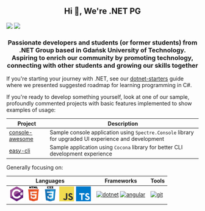 <h2 align="center">Hi 👋, We're .NET PG</h2>  

[![](https://img.shields.io/badge/-@net--pg-%23181717?style=flat-square&logo=github)](https://github.com/net-pg) [![](https://img.shields.io/badge/Grupa%20.NET%20PG-white?style=flat-square&logo=facebook)](https://www.facebook.com/GrupaNETPg)
<h3 align="center">Passionate developers and students (or former students) from .NET Group based in Gdańsk University of Technology. Aspiring to enrich our community by promoting technology, connecting with other students and growing our skills together</h3>  
  
 <p>If you're starting your journey with .NET, see our <a href="https://github.com/net-pg/dotnet-starters" target="_blank" rel="noreferrer">dotnet-starters</a> guide where we presented suggested roadmap for learning programming in C#.</p>
<p>If you're ready to develop something yourself, look at one of our sample, profoundly commented projects with basic features implemented to show examples of usage:</p>

|  Project  |  Description  |
| -| - |
| <a href="https://github.com/net-pg/console-awesome" target="_blank" rel="noreferrer">console-awesome</a> | Sample console application using `Spectre.Console` library for upgraded UI experience and development |
| <a href="https://github.com/net-pg/easy-cli" target="_blank" rel="noreferrer">easy-cli</a> | Sample application using `Cocona` library for better CLI development experience |

<p>Generally focusing on:</p>  

| Languages | Frameworks | Tools |
| ----------| ---------- | ----- |
| <a href="https://docs.microsoft.com/en-us/dotnet/csharp/" target="_blank" rel="noreferrer"> <img src="https://raw.githubusercontent.com/devicons/devicon/master/icons/csharp/csharp-original.svg" alt="csharp" width="40" height="40"/></a> <a href="https://devdocs.io/html/" target="_blank" rel="noreferrer"> <img src="https://raw.githubusercontent.com/devicons/devicon/master/icons/html5/html5-original-wordmark.svg" alt="html5" width="40" height="40"/></a> <a href="https://devdocs.io/css/" target="_blank" rel="noreferrer"> <img src="https://raw.githubusercontent.com/devicons/devicon/master/icons/css3/css3-original-wordmark.svg" alt="css3" width="40" height="40"/></a> <a href="https://devdocs.io/javascript/" target="_blank" rel="noreferrer"> <img src="https://raw.githubusercontent.com/devicons/devicon/master/icons/javascript/javascript-original.svg" alt="javascript" width="40" height="40"/></a> <a href="https://devdocs.io/typescript/" target="_blank" rel="noreferrer"> <img src="https://raw.githubusercontent.com/devicons/devicon/master/icons/typescript/typescript-original.svg" alt="typescript" width="40" height="40"/> </a>  | <a href="https://dotnet.microsoft.com/" target="_blank" rel="noreferrer"><img src="https://upload.wikimedia.org/wikipedia/commons/thumb/e/ee/.NET_Core_Logo.svg/1200px-.NET_Core_Logo.svg.png" alt="dotnet" width="40" height="40"/></a> <a href="https://angular.io" target="_blank" rel="noreferrer"> <img src="https://angular.io/assets/images/logos/angular/angular.svg" alt="angular" width="40" height="40"/> </a>  | <a href="https://git-scm.com/" target="_blank" rel="noreferrer"> <img src="https://www.vectorlogo.zone/logos/git-scm/git-scm-icon.svg" alt="git" width="40" height="40"/> </a>  |

